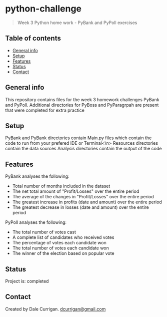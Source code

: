 # python-challenge

> Week 3 Python home work - PyBank and PyPoll exercises

## Table of contents
* [General info](#general-info)
* [Setup](#setup)
* [Features](#features)
* [Status](#status)
* [Contact](#contact)

## General info
This repository contains files for the week 3 homework challenges PyBank and PyPoll. Additional directories for PyBoss and PyParagrpah are present that were completed for extra practice 

## Setup
PyBank and PyBank directories contain Main.py files which contain the code to run from your prefered IDE or Terminal<\n>
Resources directories contain the data sources
Analysis directories contain the output of the code

## Features
PyBank analyses the following:
* Total number of months included in the dataset
* The net total amount of "Profit/Losses" over the entire period
* The average of the changes in "Profit/Losses" over the entire period
* The greatest increase in profits (date and amount) over the entire period
* The greatest decrease in losses (date and amount) over the entire period

PyPoll analyses the following:
* The total number of votes cast
* A complete list of candidates who received votes
* The percentage of votes each candidate won
* The total number of votes each candidate won
* The winner of the election based on popular vote

## Status
Project is: completed

## Contact
Created by Dale Currigan. dcurrigan@gmail.com

